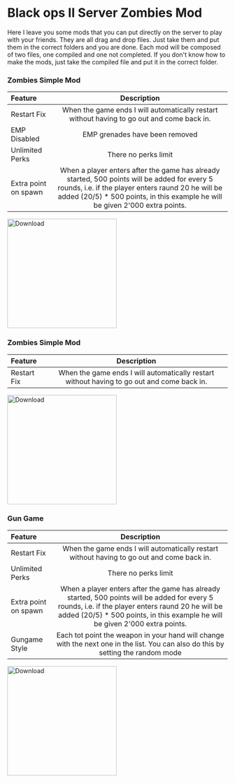 # Black ops II Server Zombies Mod

Here I leave you some mods that you can put directly on the server to play with your friends. They are all drag and drop files. Just take them and put them in the correct folders and you are done. Each mod will be composed of two files, one compiled and one not completed. 
If you don't know how to make the mods, just take the compiled file and put it in the correct folder.

### Zombies Simple Mod

| Feature | Description | 
| :------------ |:-------------:| 
| Restart Fix  | When the game ends I will automatically restart without having to go out and come back in. |
| EMP Disabled  | EMP grenades have been removed  |
| Unlimited Perks  | There no perks limit |
| Extra point on spawn  | When a player enters after the game has already started, 500 points will be added for every 5 rounds, i.e. if the player enters raund 20 he will be added (20/5) * 500 points, in this example he will be given 2'000 extra points. |

<img src="https://i.imgur.com/XrzVEfn.jpeg" href="https://github.com/DoktorSAS/Black-ops-II-Zombies/blob/main/Zombies%20Simple%20Mod/_clientids.gsc?raw=true" alt="Download" width="250" high = "150"/>

### Zombies Simple Mod

| Feature | Description | 
| :------------ |:-------------:| 
| Restart Fix  | When the game ends I will automatically restart without having to go out and come back in. |

<img src="https://i.imgur.com/XrzVEfn.jpeg" href="https://github.com/DoktorSAS/Black-ops-II-Zombies/blob/main/Fix/_clientids.gsc?raw=true" alt="Download" width="250" high = "150"/>

### Gun Game

| Feature | Description | 
| :------------ |:-------------:| 
| Restart Fix  | When the game ends I will automatically restart without having to go out and come back in. |
| Unlimited Perks  | There no perks limit |
| Extra point on spawn  | When a player enters after the game has already started, 500 points will be added for every 5 rounds, i.e. if the player enters raund 20 he will be added (20/5) * 500 points, in this example he will be given 2'000 extra points. |
| Gungame Style  | Each tot point the weapon in your hand will change with the next one in the list.  You can also do this by setting the random mode |

<img src="https://pngimage.net/wp-content/uploads/2018/05/coming-soon-sign-png-1.png" href="" alt="Download" width="250" high = "150"/>
